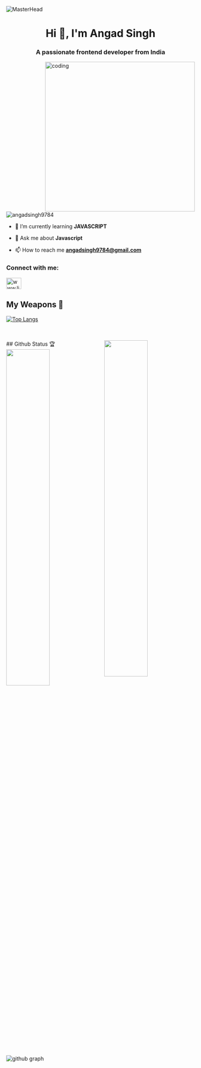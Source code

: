 ![MasterHead](https://www.google.com/url?sa=i&url=https%3A%2F%2Fgifer.com%2Fen%2FNalq&psig=AOvVaw2nzpKPBXCwPoXG3z2yCaN7&ust=1725050484579000&source=images&cd=vfe&opi=89978449&ved=0CBMQjRxqFwoTCJiV7v6Hm4gDFQAAAAAdAAAAABAf)


<h1 align="center">Hi 👋, I'm Angad Singh</h1>
<h3 align="center">A passionate frontend developer from India</h3>
<img align="right" alt="coding" width="400" src="https://i.gifer.com/5eKX.gif">

<p align="left"> <img src="https://komarev.com/ghpvc/?username=angadsingh9784&label=Profile%20views&color=0e75b6&style=flat" alt="angadsingh9784" /> </p>

- 🌱 I’m currently learning **JAVASCRIPT**

- 💬 Ask me about **Javascript**

- 📫 How to reach me **angadsingh9784@gmail.com**

<h3 align="left">Connect with me:</h3>
<p align="left">
<a href="https://linkedin.com/in/www.linkedin.com/in/angad-singh2001" target="blank"><img align="center" src="https://raw.githubusercontent.com/rahuldkjain/github-profile-readme-generator/master/src/images/icons/Social/linked-in-alt.svg" alt="www.linkedin.com/in/angad-singh2001" height="30" width="40" /></a>
</p>










## My Weapons 🌟

[![Top Langs](https://github-readme-stats.vercel.app/api/top-langs/?username=angadsingh9784&theme=react)](https://github.com/tidbitsjs/github-readme-stats)

<br>
<br>
## Github Status 🏆

<img  src="https://github-stats-lemon.vercel.app/api?username=angadsingh9784&show_icons=true&hide_border=true&theme=react" width="48%" align="right" >
<img  src="https://github-readme-streak-stats.herokuapp.com/?user=angadsingh9784&theme=react" width="48%" >
<br>

![github graph](https://github-readme-activity-graph.vercel.app/graph?username=angadsingh9784&theme=react-dark)
<br>








